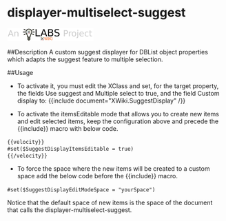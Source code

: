 displayer-multiselect-suggest
=============================

[![XWiki labs logo](https://raw.githubusercontent.com/xwiki-labs/xwiki-labs-logo/master/projects/xwikilabs/xlabs-project.png "XWiki labs")](https://labs.xwiki.com/xwiki/bin/view/Main/WebHome)

##Description
A custom suggest displayer for DBList object properties which adapts the suggest feature to multiple selection.

##Usage
* To activate it, you must edit the XClass and set, for the target property, the fields Use suggest and Multiple select to true, and the field Custom display to:
{{include document="XWiki.SuggestDisplay" /}}

* To activate the itemsEditable mode that allows you to create new items and edit selected items, keep the configuration above and precede the {{include}} macro with below code.

```
{{velocity}}
#set($SuggestDisplayItemsEditable = true)
{{/velocity}}
```
* To force the space where the new items will be created to a custom space add the below code before the {{include}} macro.

`#set($SuggestDisplayEditModeSpace = "yourSpace")`

Notice that the default space of new items is the space of the document that calls the displayer-multiselect-suggest. 
